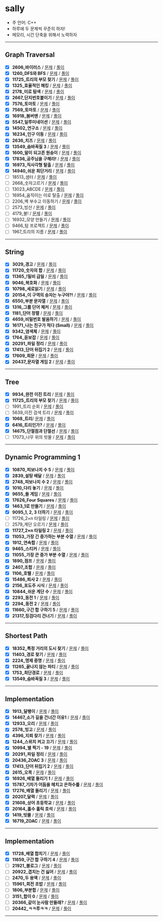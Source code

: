 # sally

- 주 언어: C++
- 하루에 두 문제씩 꾸준히 하자!
- 메모리, 시간 단축을 위해서 노력하자

---

## Graph Traversal

- [X] **2606_바이러스** / [문제](https://www.acmicpc.net/problem/2606) / [풀이]()
- [X] **1260_DFS와 BFS**  / [문제](https://www.acmicpc.net/problem/1260) / [풀이]()
- [X] **11725_트리의 부모 찾기** / [문제](https://www.acmicpc.net/problem/11725) / [풀이]()
- [X] **1325_효율적인 해킹** / [문제](https://www.acmicpc.net/problem/1325) / [풀이]()
- [X] **2178_미로 탐색** / [문제](https://www.acmicpc.net/problem/2178) / [풀이]()
- [X] **2667_단지번호붙이기** / [문제](https://www.acmicpc.net/problem/2667) / [풀이]()
- [X] **7576_토마토** / [문제](https://www.acmicpc.net/problem/7576) / [풀이]()
- [X] **7569_토마토** / [문제](https://www.acmicpc.net/problem/7569) / [풀이]()
- [X] **16918_봄버맨** / [문제](https://www.acmicpc.net/problem/16918) / [풀이]()
- [X] **5547_일루미네이션** / [문제](https://www.acmicpc.net/problem/5547) / [풀이]()
- [X] **14502_연구소** / [문제](https://www.acmicpc.net/problem/14502) / [풀이]()
- [X] **16234_인구 이동** / [문제](https://www.acmicpc.net/problem/16234) / [풀이]()
- [X] **2636_치즈** / [문제](https://www.acmicpc.net/problem/2636) / [풀이]()
- [X] **13549_숨바꼭질 3** / [문제](https://www.acmicpc.net/problem/13549) / [풀이]()
- [X] **1600_말이 되고픈 원숭이** / [문제](https://www.acmicpc.net/problem/1600) / [풀이]()
- [X] **17836_공주님을 구해라!** / [문제](https://www.acmicpc.net/problem/17836) / [풀이]()
- [X] **16973_직사각형 탈출** / [문제](https://www.acmicpc.net/problem/16973) / [풀이]()
- [X] **14940_쉬운 최단거리** / [문제](https://www.acmicpc.net/problem/14940) / [풀이]()
- [ ] 18513_샘터 / [문제](https://www.acmicpc.net/problem/18513) / [풀이]()
- [ ] 2668_숫자고르기 / [문제](https://www.acmicpc.net/problem/2668) / [풀이]()
- [ ] 13023_ABCDE / [문제](https://www.acmicpc.net/problem/13023) / [풀이]()
- [ ] 16954_움직이는 미로 탈출 / [문제](https://www.acmicpc.net/problem/16954) / [풀이]()
- [ ] 2206_벽 부수고 이동하기 / [문제](https://www.acmicpc.net/problem/2206) / [풀이]()
- [ ] 2573_빙산 / [문제](https://www.acmicpc.net/problem/2573) / [풀이]()
- [ ] 4179_불! / [문제](https://www.acmicpc.net/problem/4179) / [풀이]()
- [ ] 16932_모양 만들기 / [문제](https://www.acmicpc.net/problem/16932) / [풀이]()
- [ ] 9466_텀 프로젝트 / [문제](https://www.acmicpc.net/problem/9466) / [풀이]()
- [ ] 1967_트리의 지름 / [문제](https://www.acmicpc.net/problem/1967) / [풀이]()

---

## String

- [X] **3029_경고** / [문제](https://www.acmicpc.net/problem/3029) / [풀이]()
- [X] **11720_숫자의 합** / [문제](https://www.acmicpc.net/problem/11720) / [풀이]()
- [X] **11365_!밀비 급일** / [문제](https://www.acmicpc.net/problem/11365) / [풀이]()
- [X] **9046_복호화** / [문제](https://www.acmicpc.net/problem/9046) / [풀이]()
- [X] **10798_세로읽기** / [문제](https://www.acmicpc.net/problem/10798) / [풀이]()
- [X] **20154_이 구역의 승자는 누구야?!** / [문제](https://www.acmicpc.net/problem/20154) / [풀이]()
- [X] **6550_부분 문자열** / [문제](https://www.acmicpc.net/problem/6550) / [풀이]()
- [X] **1316_그룹 단어 체커** / [문제](https://www.acmicpc.net/problem/1316) / [풀이]()
- [X] **1181_단어 정렬** / [문제](https://www.acmicpc.net/problem/1181) / [풀이]()
- [X] **4659_비밀번호 발음하기** / [문제](https://www.acmicpc.net/problem/4659) / [풀이]()
- [X] **16171_나는 친구가 적다 (Small)** / [문제](https://www.acmicpc.net/problem/16171) / [풀이]()
- [X] **9342_염색체** / [문제](https://www.acmicpc.net/problem/9342) / [풀이]()
- [X] **1764_듣보잡** / [문제](https://www.acmicpc.net/problem/1764) / [풀이]()
- [X] **20291_파일 정리** / [문제](https://www.acmicpc.net/problem/20291) / [풀이]()
- [X] **17413_단어 뒤집기 2** / [문제](https://www.acmicpc.net/problem/17413) / [풀이]()
- [X] **17609_회문** / [문제](https://www.acmicpc.net/problem/17609) / [풀이]()
- [X] **20437_문자열 게임 2** / [문제](https://www.acmicpc.net/problem/20437) / [풀이]()

---

## Tree

- [X] **9934_완전 이진 트리** / [문제](https://www.acmicpc.net/problem/9934) / [풀이]()
- [X] **11725_트리의 부모 찾기** / [문제](https://www.acmicpc.net/problem/11725) / [풀이]()
- [ ] 1991_트리 순회 / [문제](https://www.acmicpc.net/problem/1991) / [풀이]()
- [ ] 5639_이진 검색 트리	 / [문제](https://www.acmicpc.net/problem/5639) / [풀이]()
- [X] **1068_트리**/ [문제](https://www.acmicpc.net/problem/1068) / [풀이]()
- [X] **6416_트리인가?** / [문제](https://www.acmicpc.net/problem/6416) / [풀이]()
- [X] **14675_단절점과 단절선** / [문제](https://www.acmicpc.net/problem/14675) / [풀이]()
- [ ] 17073_나무 위의 빗물 / [문제](https://www.acmicpc.net/problem/17073) / [풀이]()

---

## Dynamic Programming 1

- [X] **10870_피보나치 수 5** / [문제](https://www.acmicpc.net/problem/10870) / [풀이]()
- [X] **2839_설탕 배달** / [문제](https://www.acmicpc.net/problem/2839) / [풀이]()
- [x] **2748_피보나치 수 2** / [문제](https://www.acmicpc.net/problem/2748) / [풀이]()
- [x] **1010_다리 놓기** / [문제](https://www.acmicpc.net/problem/1010) / [풀이]()
- [X] **9655_돌 게임** / [문제](https://www.acmicpc.net/problem/9655) / [풀이]()
- [X] **17626_Four Squares** / [문제](https://www.acmicpc.net/problem/17626) / [풀이]()
- [X] **1463_1로 만들기** / [문제](https://www.acmicpc.net/problem/1463) / [풀이]()
- [X] **9095_1, 2, 3 더하기** / [문제](https://www.acmicpc.net/problem/9095) / [풀이]()
- [ ] 11726_2×n 타일링 / [문제](https://www.acmicpc.net/problem/11726) / [풀이]()
- [ ] 2579_계단 오르기 / [문제](https://www.acmicpc.net/problem/2579) / [풀이]()
- [X] **11727_2×n 타일링 2** / [문제](https://www.acmicpc.net/problem/11727) / [풀이]()
- [X] **11053_가장 긴 증가하는 부분 수열** / [문제](https://www.acmicpc.net/problem/11053) / [풀이]()
- [X] **1912_연속합** / [문제](https://www.acmicpc.net/problem/1912) / [풀이]()
- [X] **9465_스티커** / [문제](https://www.acmicpc.net/problem/9465) / [풀이]()
- [X] **11055_가장 큰 증가 부분 수열** / [문제](https://www.acmicpc.net/problem/11055) / [풀이]()
- [X] **1890_점프** / [문제](https://www.acmicpc.net/problem/1890) / [풀이]()
- [X] **2407_조합** / [문제](https://www.acmicpc.net/problem/2407) / [풀이]()
- [X] **1106_호텔** / [문제](https://www.acmicpc.net/problem/1106) / [풀이]()
- [X] **15486_퇴사 2** / [문제](https://www.acmicpc.net/problem/15486) / [풀이]()
- [X] **2156_포도주 시식** / [문제](https://www.acmicpc.net/problem/2156) / [풀이]()
- [X] **10844_쉬운 계단 수** / [문제](https://www.acmicpc.net/problem/10844) / [풀이]()
- [X] **2293_동전 1** / [문제](https://www.acmicpc.net/problem/2293) / [풀이]()
- [X] **2294_동전 2** / [문제](https://www.acmicpc.net/problem/2294) / [풀이]()
- [X] **11660_구간 합 구하기 5** / [문제](https://www.acmicpc.net/problem/11660) / [풀이]()
- [X] **21317_징검다리 건너기** / [문제](https://www.acmicpc.net/problem/21317) / [풀이]()

---

## Shortest Path

- [X] **18352_특정 거리의 도시 찾기** / [문제](https://www.acmicpc.net/problem/18352) / [풀이]()
- [X] **11403_경로 찾기** / [문제](https://www.acmicpc.net/problem/11403) / [풀이]()
- [X] **2224_명제 증명** / [문제](https://www.acmicpc.net/problem/2224) / [풀이]()
- [X] **11265_끝나지 않는 파티** / [문제](https://www.acmicpc.net/problem/11265) / [풀이]()
- [X] **1753_최단경로** / [문제](https://www.acmicpc.net/problem/1753) / [풀이]()
- [X] **13549_숨바꼭질 3** / [문제](https://www.acmicpc.net/problem/13549) / [풀이]()

---

## Implementation

- [X] **1913_달팽이** / [문제](https://www.acmicpc.net/problem/1913) / [풀이]()
- [X] **14467_소가 길을 건너간 이유1** / [문제](https://www.acmicpc.net/problem/14467) / [풀이]()
- [X] **12933_오리** / [문제](https://www.acmicpc.net/problem/12933) / [풀이]()
- [X] **2578_빙고** / [문제](https://www.acmicpc.net/problem/2578) / [풀이]()
- [X] **4396_지뢰 찾기** / [문제](https://www.acmicpc.net/problem/4396) / [풀이]()
- [X] **1244_스위치 켜고 끄기** / [문제](https://www.acmicpc.net/problem/1244) / [풀이]()
- [X] **10994_별 찍기 - 19** / [문제](https://www.acmicpc.net/problem/10994) / [풀이]()
- [X] **20291_파일 정리** / [문제](https://www.acmicpc.net/problem/20291) / [풀이]()
- [X] **20436_ZOAC 3** / [문제](https://www.acmicpc.net/problem/20436) / [풀이]()
- [X] **17413_단어 뒤집기 2** / [문제](https://www.acmicpc.net/problem/17413) / [풀이]()
- [X] **2615_오목** / [문제](https://www.acmicpc.net/problem/2615) / [풀이]()
- [X] **16926_배열 돌리기 1** / [문제](https://www.acmicpc.net/problem/16926) / [풀이]()
- [X] **15787_기차가 어둠을 헤치고 은하수를** / [문제](https://www.acmicpc.net/problem/15787) / [풀이]()
- [X] **17276_배열 돌리기** / [문제](https://www.acmicpc.net/problem/17276) / [풀이]()
- [X] **20207_달력** / [문제](https://www.acmicpc.net/problem/20207) / [풀이]()
- [X] **21608_상어 초등학교** / [문제](https://www.acmicpc.net/problem/21608) / [풀이]()
- [X] **20164_홀수 홀릭 호석** / [문제](https://www.acmicpc.net/problem/20164) / [풀이]()
- [X] **1419_빗물** / [문제](https://www.acmicpc.net/problem/14719) / [풀이]()
- [X] **16719_ZOAC** / [문제](https://www.acmicpc.net/problem/16719) / [풀이]()

---

## Implementation

- [X] **11728_배열 합치기** / [문제](https://www.acmicpc.net/problem/11728) / [풀이]()
- [X] **11659_구간 합 구하기 4** / [문제](https://www.acmicpc.net/problem/11659) / [풀이]()
- [ ] **21921_블로그** / [문제](https://www.acmicpc.net/problem/21921) / [풀이]()
- [ ] **20922_겹치는 건 싫어** / [문제](https://www.acmicpc.net/problem/20922) / [풀이]()
- [ ] **2470_두 용액** / [문제](https://www.acmicpc.net/problem/2470) / [풀이]()
- [ ] **15961_회전 초밥** / [문제](https://www.acmicpc.net/problem/15961) / [풀이]()
- [ ] **1806_부분합** / [문제](https://www.acmicpc.net/problem/1806) / [풀이]()
- [ ] **3151_합이 0** / [문제](https://www.acmicpc.net/problem/3151) / [풀이]()
- [ ] **20366_같이 눈사람 만들래?** / [문제](https://www.acmicpc.net/problem/20366) / [풀이]()
- [ ] **20442_ㅋㅋ루ㅋㅋ** / [문제](https://www.acmicpc.net/problem/20442) / [풀이]()

---